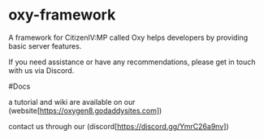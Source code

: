 # oxy-framework
A framework for CitizenIV:MP called Oxy helps developers by providing basic server features.

If you need assistance or have any recommendations, please get in touch with us via Discord.

#Docs

a tutorial and wiki are available on our (website[https://oxygen8.godaddysites.com])

contact us through our (discord[https://discord.gg/YmrC26a9nv])
